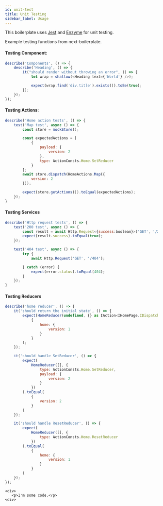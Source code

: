 ```yaml
---
id: unit-test
title: Unit Testing
sidebar_label: Usage
---
```


This boilerplate uses [Jest](https://jestjs.io/docs/en/getting-started) and [Enzyme](https://github.com/airbnb/enzyme) for unit testing.

Example testing functions from next-boilerplate.

#### Testing Component:
```javascript
describe('Components', () => {
    describe('Heading', () => {
        it("should render without throwing an error", () => {
            let wrap = shallow(<Heading text={'World'} />);

            expect(wrap.find('div.title').exists()).toBe(true);
        });
    });
});
```

#### Testing Actions:
```javascript
describe('Home action tests', () => {
    test('Map test', async () => {
        const store = mockStore();

        const expectedActions = [
            {
                payload: {
                    version: 2
                },
                type: ActionConsts.Home.SetReducer
            }
        ];
        await store.dispatch(HomeActions.Map({
            version: 2
        }));

        expect(store.getActions()).toEqual(expectedActions);
    });
}
```

#### Testing Services

```javascript
describe('Http request tests', () => {
    test('200 test', async () => {
        const result = await Http.Request<{success:boolean}>('GET', '/200');
        expect(result.success).toEqual(true);
    });

    test('404 test', async () => {
        try {
            await Http.Request('GET', '/404');

        } catch (error) {
            expect(error.status).toEqual(404);
        }
    });
}
```

#### Testing Reducers

```javascript
describe('home reducer', () => {
    it('should return the initial state', () => {
        expect(HomeReducer(undefined, {} as IAction<IHomePage.IDispatchProps>)).toEqual(
            {
                home: {
                    version: 1
                }
            }
        );
    });

    it('should handle SetReducer', () => {
        expect(
            HomeReducer([], {
                type: ActionConsts.Home.SetReducer,
                payload: {
                    version: 2
                }
            })
        ).toEqual(
            {
                version: 2
            }
        )
    });

    it('should handle ResetReducer', () => {
        expect(
            HomeReducer([], {
                type: ActionConsts.Home.ResetReducer
            })
        ).toEqual(
            {
                home: {
                    version: 1
                }
            }
        )
    });
});
```
<pre><code>&lt;div&gt;
   &lt;p&gt;I'm some code.&lt;/p&gt;
&lt;div&gt;</code></pre>
